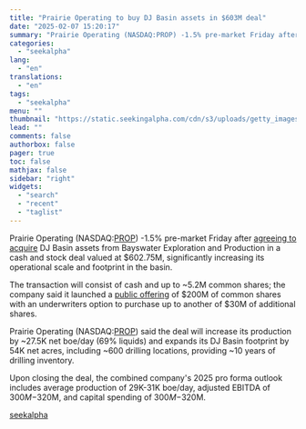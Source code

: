 ```yaml
---
title: "Prairie Operating to buy DJ Basin assets in $603M deal"
date: "2025-02-07 15:20:17"
summary: "Prairie Operating (NASDAQ:PROP) -1.5% pre-market Friday after agreeing to acquire DJ Basin assets from Bayswater Exploration and Production in a cash and stock deal valued at $602.75M, significantly increasing its operational scale and footprint in the basin. The transaction will consist of cash and up to ~5.2M common shares; the..."
categories:
  - "seekalpha"
lang:
  - "en"
translations:
  - "en"
tags:
  - "seekalpha"
menu: ""
thumbnail: "https://static.seekingalpha.com/cdn/s3/uploads/getty_images/1129775014/image_1129775014.jpg"
lead: ""
comments: false
authorbox: false
pager: true
toc: false
mathjax: false
sidebar: "right"
widgets:
  - "search"
  - "recent"
  - "taglist"
---
```


Prairie Operating (NASDAQ:[PROP](https://seekingalpha.com/symbol/PROP "Prairie Operating Co.")) -1.5% pre-market Friday after [agreeing to acquire](https://seekingalpha.com/pr/19995350-prairie-operating-co-announces-acquisition-of-dj-basin-assets-from-bayswater-exploration-and "agreeing to acquire") DJ Basin assets from Bayswater Exploration and Production in a cash and stock deal valued at $602.75M, significantly increasing its operational scale and footprint in the basin.

The transaction will consist of cash and up to ~5.2M common shares; the company said it launched a [public offering](https://seekingalpha.com/pr/19995368-prairie-operating-co-announces-public-offering-of-common-stock "public offering") of $200M of common shares with an underwriters option to purchase up to another of $30M of additional shares.

Prairie Operating (NASDAQ:[PROP](https://seekingalpha.com/symbol/PROP "Prairie Operating Co.")) said the deal will increase its production by ~27.5K net boe/day (69% liquids) and expands its DJ Basin footprint by 54K net acres, including ~600 drilling locations, providing ~10 years of drilling inventory.

Upon closing the deal, the combined company's 2025 pro forma outlook includes average production of 29K-31K boe/day, adjusted EBITDA of $300M-$320M, and capital spending of $300M-$320M.

[seekalpha](https://seekingalpha.com/news/4405060-prairie-operating-to-buy-dj-basin-assets-in-603m-deal)
